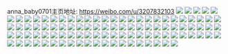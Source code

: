 anna_baby0701主页地址: https://weibo.com/u/3207832103 
![](https://wx4.sinaimg.cn/mw2000/bf33a227gy1h85pp3j5nej20u013ttc9.jpg) 
![](https://wx4.sinaimg.cn/mw2000/bf33a227ly1h6nu2hat3yj21y52ljqu5.jpg) 
![](https://wx4.sinaimg.cn/mw2000/bf33a227ly1h6nu2j4alij226u2x3u0x.jpg) 
![](https://wx4.sinaimg.cn/mw2000/bf33a227ly1h6nu2lkta0j229q30de84.jpg) 
![](https://wx4.sinaimg.cn/mw2000/bf33a227gy1h3n4p4cwjjj229w31iqv5.jpg) 
![](https://wx4.sinaimg.cn/mw2000/bf33a227gy1h3n4p7vhe1j21zw2nonpd.jpg) 
![](https://wx4.sinaimg.cn/mw2000/bf33a227gy1gxrmaj4zp4j20u0140n40.jpg) 
![](https://wx4.sinaimg.cn/mw2000/bf33a227gy1gxrmakqk54j20u0140tjg.jpg) 
![](https://wx4.sinaimg.cn/mw2000/003v5JFtgy1gul9v1dbxmj61400u0wmw02.jpg) 
![](https://wx4.sinaimg.cn/mw2000/003v5JFtgy1gul9v0wd3zj60u0140tit02.jpg) 
![](https://wx4.sinaimg.cn/mw2000/003v5JFtgy1gtf5gly4npj60u014m44602.jpg) 
![](https://wx4.sinaimg.cn/mw2000/003v5JFtgy1gtf5gmmc1ij61400u0wkh02.jpg) 
![](https://wx4.sinaimg.cn/mw2000/003v5JFtgy1gtf5gn2kz6j60u0140wjd02.jpg) 
![](https://wx4.sinaimg.cn/mw2000/003v5JFtgy1gtf5gnpxegj60u015sn4t02.jpg) 
![](https://wx4.sinaimg.cn/mw2000/003v5JFtgy1gtf5gksealj60n20w9wlw02.jpg) 
![](https://wx4.sinaimg.cn/mw2000/003v5JFtgy1gtf5go3uvuj60u0140tgp02.jpg) 
![](https://wx4.sinaimg.cn/mw2000/003v5JFtgy1gtf5gofniqj60m70xcdl602.jpg) 
![](https://wx4.sinaimg.cn/mw2000/bf33a227gy1gs8clsyzrjj20u0140gya.jpg) 
![](https://wx4.sinaimg.cn/mw2000/bf33a227gy1gs8cltg7lhj20u0140n8q.jpg) 
![](https://wx4.sinaimg.cn/mw2000/bf33a227gy1gs8cltxjrvj20u0140k5e.jpg) 
![](https://wx4.sinaimg.cn/mw2000/bf33a227gy1gs8clunuuzj20u01aedur.jpg) 
![](https://wx4.sinaimg.cn/mw2000/bf33a227gy1gs8clv7008j20u014014n.jpg) 
![](https://wx4.sinaimg.cn/mw2000/003v5JFtgy1gs8clvvtkoj60u014pail02.jpg) 
![](https://wx4.sinaimg.cn/mw2000/bf33a227gy1gqa87paj6ej20u0140dv8.jpg) 
![](https://wx4.sinaimg.cn/mw2000/bf33a227gy1gqa87o5fr9j20u0140qd9.jpg) 
![](https://wx4.sinaimg.cn/mw2000/bf33a227gy1gqa87ly3j6j20sp13ywi7.jpg) 
![](https://wx4.sinaimg.cn/mw2000/bf33a227gy1gqa87otcz6j20u0140qeg.jpg) 
![](https://wx4.sinaimg.cn/mw2000/bf33a227ly1gp0r3kge14j20u00wan8r.jpg) 
![](https://wx4.sinaimg.cn/mw2000/bf33a227ly1gp0r3jwcwnj20u0140n8t.jpg) 
![](https://wx4.sinaimg.cn/mw2000/bf33a227ly1gom6va7w5ij212o0u0k30.jpg) 
![](https://wx4.sinaimg.cn/mw2000/bf33a227ly1gom6vald40j20u014gwok.jpg) 
![](https://wx4.sinaimg.cn/mw2000/bf33a227ly1gom6vazai2j20u0140wnf.jpg) 
![](https://wx4.sinaimg.cn/mw2000/bf33a227ly1gom6vp7f53j21400u0do2.jpg) 
![](https://wx4.sinaimg.cn/mw2000/bf33a227ly1goddk9qxhcj20u01407g0.jpg) 
![](https://wx4.sinaimg.cn/mw2000/bf33a227ly1goddkac6k4j20u014015s.jpg) 
![](https://wx4.sinaimg.cn/mw2000/bf33a227ly1gntzed6yv4j20u0123aos.jpg) 
![](https://wx4.sinaimg.cn/mw2000/bf33a227ly1gntzedoxcbj20u0140qez.jpg) 
![](https://wx4.sinaimg.cn/mw2000/bf33a227ly1gntzedvyj1j20lb0ue0ws.jpg) 
![](https://wx4.sinaimg.cn/mw2000/bf33a227ly1gntzee6kb3j20u014bk4s.jpg) 
![](https://wx4.sinaimg.cn/mw2000/bf33a227ly1gntzecwfkxj20u0140k63.jpg) 
![](https://wx4.sinaimg.cn/mw2000/bf33a227ly1gntzeegzzdj20u0140ajm.jpg) 
![](https://wx4.sinaimg.cn/mw2000/bf33a227ly1gnp905gv57j21400u0ahk.jpg) 
![](https://wx4.sinaimg.cn/mw2000/bf33a227ly1gnp905u3xsj21400u0aj0.jpg) 
![](https://wx4.sinaimg.cn/mw2000/bf33a227ly1gnp9066bpxj20u012xaie.jpg) 
![](https://wx4.sinaimg.cn/mw2000/bf33a227ly1gnp904z7brj20u014vdqn.jpg) 
![](https://wx4.sinaimg.cn/mw2000/bf33a227ly1gnp906fwfbj20u01407d3.jpg) 
![](https://wx4.sinaimg.cn/mw2000/bf33a227ly1gnp906w1ufj20u0140n9r.jpg) 
![](https://wx4.sinaimg.cn/mw2000/bf33a227ly1gmswy7u5tlj22822zunpd.jpg) 
![](https://wx4.sinaimg.cn/mw2000/bf33a227ly1gmswy62wnfj23402c0hdt.jpg) 
![](https://wx4.sinaimg.cn/mw2000/bf33a227gy1gm2808fkwgj22c03404qs.jpg) 
![](https://wx4.sinaimg.cn/mw2000/bf33a227gy1gm2804sym6j23402c0e82.jpg) 
![](https://wx4.sinaimg.cn/mw2000/bf33a227gy1gm280arcrcj220n20nb2a.jpg) 
![](https://wx4.sinaimg.cn/mw2000/bf33a227gy1gm280c65cxj22lh1y3x6q.jpg) 
![](https://wx4.sinaimg.cn/mw2000/bf33a227gy1gm280d5uexj21o0280x6p.jpg) 
![](https://wx4.sinaimg.cn/mw2000/bf33a227gy1gm280f7hj6j22c0340x6q.jpg) 
![](https://wx4.sinaimg.cn/mw2000/bf33a227gy1gm280h4v78j21r71rq7wh.jpg) 
![](https://wx4.sinaimg.cn/mw2000/bf33a227gy1gm280inf43j23402c0x6p.jpg) 
![](https://wx4.sinaimg.cn/mw2000/bf33a227gy1gm280m5eupj22c03404qt.jpg) 
![](https://wx4.sinaimg.cn/mw2000/bf33a227gy1gm27yxs336j229c1vlu0z.jpg) 
![](https://wx4.sinaimg.cn/mw2000/bf33a227gy1gm27yydjtxj20ur0n3dls.jpg) 
![](https://wx4.sinaimg.cn/mw2000/bf33a227gy1gm27yzxlkmj23402c0qv6.jpg) 
![](https://wx4.sinaimg.cn/mw2000/bf33a227gy1gm27z2fib0j23402c0npe.jpg) 
![](https://wx4.sinaimg.cn/mw2000/bf33a227gy1gm27z4fw4tj23402c01kz.jpg) 
![](https://wx4.sinaimg.cn/mw2000/bf33a227gy1gm27z70rekj22c03404qt.jpg) 
![](https://wx4.sinaimg.cn/mw2000/bf33a227gy1gkziboo0odj21o0280b2a.jpg) 
![](https://wx4.sinaimg.cn/mw2000/bf33a227gy1gkzibqrc9ij21ho1zknpg.jpg) 
![](https://wx4.sinaimg.cn/mw2000/bf33a227gy1gkzibm5ilfj21fc24ykjl.jpg) 
![](https://wx4.sinaimg.cn/mw2000/bf33a227gy1gkzibn5b4ej21i31schdt.jpg) 
![](https://wx4.sinaimg.cn/mw2000/bf33a227gy1gkzic5bjzej22c03407wi.jpg) 
![](https://wx4.sinaimg.cn/mw2000/bf33a227gy1gjhttpomyoj22c02c0qv7.jpg) 
![](https://wx4.sinaimg.cn/mw2000/bf33a227gy1gjhttsfojnj22bc2bcu10.jpg) 
![](https://wx4.sinaimg.cn/mw2000/bf33a227gy1gjhttt6ar7j20th11hnac.jpg) 
![](https://wx4.sinaimg.cn/mw2000/bf33a227gy1gjhttudxb5j20rs1jz4qp.jpg) 
![](https://wx4.sinaimg.cn/mw2000/bf33a227gy1gjhttwfquoj22x02x07wj.jpg) 
![](https://wx4.sinaimg.cn/mw2000/bf33a227gy1gjhttxmv1oj21o01o0e82.jpg) 
![](https://wx4.sinaimg.cn/mw2000/bf33a227gy1gjhttygftkj213r145u03.jpg) 
![](https://wx4.sinaimg.cn/mw2000/bf33a227gy1gjhttnt98hj21ho1zk7wk.jpg) 
![](https://wx4.sinaimg.cn/mw2000/bf33a227gy1gjhtuxruu5j21hi1o0hdt.jpg) 
![](https://wx4.sinaimg.cn/mw2000/bf33a227gy1gja8mkmehwj223f316u0z.jpg) 
![](https://wx4.sinaimg.cn/mw2000/bf33a227gy1gja8mob6j1j22c0340kjo.jpg) 
![](https://wx4.sinaimg.cn/mw2000/bf33a227gy1gja8mhsstej21ho1zkkjl.jpg) 
![](https://wx4.sinaimg.cn/mw2000/bf33a227gy1gja8mqky1jj21o0280b2a.jpg) 
![](https://wx4.sinaimg.cn/mw2000/bf33a227gy1gja8nujwdjj226s2vl1l1.jpg) 
![](https://wx4.sinaimg.cn/mw2000/bf33a227gy1giv8bj07rcj21e31vax6p.jpg) 
![](https://wx4.sinaimg.cn/mw2000/bf33a227gy1geqnw0imo0j21o01rc7wi.jpg) 
![](https://wx4.sinaimg.cn/mw2000/bf33a227gy1geqnvzi7szj21jn1pyu0x.jpg) 
![](https://wx4.sinaimg.cn/mw2000/bf33a227gy1geqnw7oecgj21o01o0b29.jpg) 
![](https://wx4.sinaimg.cn/mw2000/bf33a227gy1g920gz18kyj20u01407bv.jpg) 
![](https://wx4.sinaimg.cn/mw2000/bf33a227gy1g6ma9do39kj21400u04qp.jpg) 
![](https://wx4.sinaimg.cn/mw2000/bf33a227gy1g6ma8t8j3jj21o027uhdt.jpg) 
![](https://wx4.sinaimg.cn/mw2000/bf33a227gy1g6ma8tpfoqj20rs0rs46d.jpg) 
![](https://wx4.sinaimg.cn/mw2000/bf33a227gy1g6ma8rxm33j21o027ub29.jpg) 
![](https://wx4.sinaimg.cn/mw2000/bf33a227gy1fxqgilvhhnj20qo0qo77g.jpg) 
![](https://wx4.sinaimg.cn/mw2000/bf33a227gy1fxdc1xvw22j20qo0zjgvd.jpg) 
![](https://wx4.sinaimg.cn/mw2000/bf33a227gy1fxdc1zy4mhj20qo0txgud.jpg) 
![](https://wx4.sinaimg.cn/mw2000/bf33a227ly1fwy6henwd9j20ws0qoqea.jpg) 
![](https://wx4.sinaimg.cn/mw2000/bf33a227ly1fwy6hgnap4j23402c07wh.jpg) 
![](https://wx4.sinaimg.cn/mw2000/bf33a227ly1fwy6hv201aj21o027vnpd.jpg) 
![](https://wx4.sinaimg.cn/mw2000/bf33a227gy1fwn0wkuz3dj20ku0n5788.jpg) 
![](https://wx4.sinaimg.cn/mw2000/bf33a227gy1fwn0wiq0ykj20ku0lewi6.jpg) 
